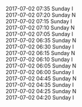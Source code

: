 2017-07-02 07:35 Sunday  I  
2017-07-02 07:20 Sunday  N  
2017-07-02 07:15 Sunday  I  
2017-07-02 07:10 Sunday  N  
2017-07-02 07:05 Sunday  I  
2017-07-02 06:35 Sunday  N  
2017-07-02 06:30 Sunday  I  
2017-07-02 06:15 Sunday  N  
2017-07-02 06:10 Sunday  I  
2017-07-02 06:05 Sunday  N  
2017-07-02 06:00 Sunday  I  
2017-07-02 04:45 Sunday  N  
2017-07-02 04:35 Sunday  I  
2017-07-02 04:25 Sunday  N  
2017-07-02 04:20 Sunday  I  
